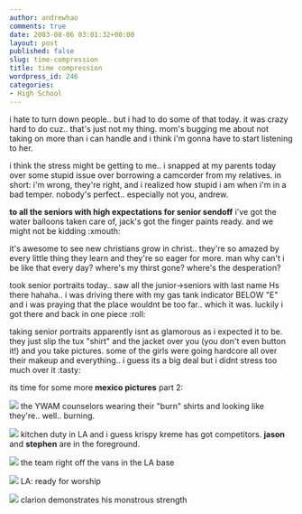 ```yaml
---
author: andrewhao
comments: true
date: 2003-08-06 03:01:32+00:00
layout: post
published: false
slug: time-compression
title: time compression
wordpress_id: 246
categories:
- High School
---
```


i hate to turn down people.. but i had to do some of that today. it was crazy hard to do cuz.. that's just not my thing. mom's bugging me about not taking on more than i can handle and i think i'm gonna have to start listening to her.

i think the stress might be getting to me.. i snapped at my parents today over some stupid issue over borrowing a camcorder from my relatives. in short: i'm wrong, they're right, and i realized how stupid i am when i'm in a bad temper. nobody's perfect.. especially not you, andrew.

**to all the seniors with high expectations for senior sendoff** i've got the water balloons taken care of, jack's got the finger paints ready. and we might not be kidding :xmouth:

it's awesome to see new christians grow in christ.. they're so amazed by every little thing they learn and they're so eager for more. man why can't i be like that every day? where's my thirst gone? where's the desperation?

took senior portraits today.. saw all the junior->seniors with last name Hs there hahaha.. i was driving there with my gas tank indicator BELOW "E" and i was praying that the place wouldnt be too far.. which it was. luckily i got there and back in one piece  :roll:

taking senior portraits apparently isnt as glamorous as i expected it to be. they just slip the tux "shirt" and the jacket over you (you don't even button it!) and you take pictures. some of the girls were going hardcore all over their makeup and everything.. i guess its a big deal but i didnt stress too much over it  :tasty:

its time for some more **mexico pictures** part 2:

![](http://www.g9labs.com/img/mexico/9.jpg)
the YWAM counselors wearing their "burn" shirts and looking like they're.. well.. burning.

![](http://www.g9labs.com/img/mexico/8.jpg)
kitchen duty in LA and i guess krispy kreme has got competitors. **jason** and **stephen** are in the foreground.

![](http://www.g9labs.com/img/mexico/7.jpg)
the team right off the vans in the LA base

![](http://www.g9labs.com/img/mexico/6.jpg)
LA: ready for worship

![](http://www.g9labs.com/img/mexico/5.jpg)
clarion demonstrates his monstrous strength
